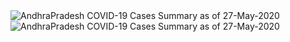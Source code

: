 
<img src="https://deepuhub.github.io/COVID-19/GraphsGenerated/27-May-2020/AndhraPradesh_27-May-2020.jpg" alt="AndhraPradesh COVID-19 Cases Summary as of 27-May-2020">
 <br>										  
<img src="https://deepuhub.github.io/COVID-19/GraphsGenerated/27-May-2020/Last24Hrs_AndhraPradesh_27-May-2020.jpg" alt="AndhraPradesh COVID-19 Cases Summary as of 27-May-2020">
